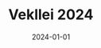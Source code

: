 ---
title: Vekllei 2024
fulltitle: Vekllei 2024
date: 2024-01-01
tags:
- 2024
characters:
- tzipora
- baron
- ayn
categories:
- announcements
- architecture & design
- landscapes
keywords:
- 2024
rgb: 145, 97, 90
url: /stories/2024/
toc: false
image: /images/fullres/2024.jpg
reddit: null
print: null
video: null
caption: The first morning of 2064. Ayn is collecting arctic basil for the eggs.
---
